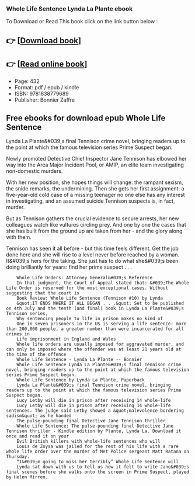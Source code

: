 ### Whole Life Sentence Lynda La Plante ebook

To Download or Read This book click on the link button below :

## 👉  [**[Download book](http://filesbooks.info/download.php?group=book&from=github.com&id=717434&lnk=1060 "Download book")**]

## 👉  [**[Read online book](http://filesbooks.info/download.php?group=book&from=github.com&id=717434&lnk=1060 "Read online book")**]


* Page: 432
* Format: pdf / epub / kindle
* ISBN: 9781838779689
* Publisher: Bonnier Zaffre



## Free ebooks for download epub Whole Life Sentence



Lynda La Plante&amp;#039;s final Tennison crime novel, bringing readers up to the point at which the famous television series Prime Suspect began.
 
 Newly promoted Detective Chief Inspector Jane Tennison has elbowed her way into the Area Major Incident Pool, or AMIP, an elite team investigating non-domestic murders.
 
 With her new position, she hopes things will change: the rampant sexism, the snide remarks, the undermining. Then she gets her first assignment: a five-year-old cold case of a missing teenager no one else has any interest in investigating, and an assumed suicide Tennison suspects is, in fact, murder.
 
 But as Tennison gathers the crucial evidence to secure arrests, her new colleagues watch like vultures circling prey. And one by one the cases that she has built from the ground up are taken from her - and the glory along with them.
 
 Tennison has seen it all before - but this time feels different. Get the job done here and she will rise to a level never before reached by a woman. It&amp;#039;s hers for the taking. She just has to do what she&amp;#039;s been doing brilliantly for years: find her prime suspect . . .


        Whole Life Orders: Attorney General&#039;s Reference
        In that judgment, the Court of Appeal stated that: &#039;The Whole Life Order is reserved for the most exceptional cases. Without suggesting that the court is 
        Book Review: Whole Life Sentence (Tennison #10) by Lynda
        &quot;IT ENDS WHERE IT ALL BEGAN . . .&quot; Set to be published on 4th July and the tenth (and final) book in Lynda La Plante&#039;s Tennison series, 
        Why sentencing people to life in prison makes no kind of
        One in seven prisoners in the US is serving a life sentence: more than 200,000 people, a greater number than were incarcerated for all crimes in 
        Life imprisonment in England and Wales
        Whole life orders are usually imposed for aggravated murder, and can only be imposed where the offender was at least 21 years old at the time of the offence 
        Whole Life Sentence - Lynda La Plante -- Bonnier
        Whole Life Sentence Lynda La Plante&#039;s final Tennison crime novel, bringing readers up to the point at which the famous television series Prime Suspect began.
        Whole Life Sentence by Lynda La Plante, Paperback
        Lynda La Plante&#039;s final Tennison crime novel, bringing readers up to the point at which the famous television series Prime Suspect began.
        Lucy Letby will die in prison after receiving 14 whole-life
        Lucy Letby will die in prison after receiving 14 whole-life sentences. The judge said Letby showed a &quot;malevolence bordering sadism&quot; as he handed 
        The pulse-pounding final Detective Jane Tennison thriller
        Whole Life Sentence: The pulse-pounding final Detective Jane Tennison thriller - Kindle edition by Plante, Lynda La. Download it once and read it on your 
        Evil British killers with whole-life sentences who will
        Louis de Zoysa was jailed for the rest of his life with a rare whole life order over the murder of Met Police sergeant Matt Ratana on Thursday.
        “I&#039;m going to miss her terribly” Whole Life Sentence will
        Lynda sat down with us to tell us how it felt to write Jane&#039;s final scenes before she walks onto the screen in Prime Suspect, played by Helen Mirren.
    




